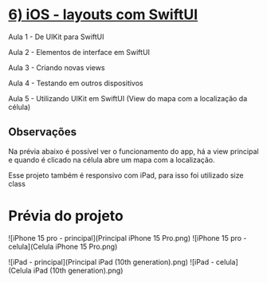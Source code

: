 # [6) iOS - layouts com SwiftUI](https://cursos.alura.com.br/course/swift-ui)

Aula 1 - De UIKit para SwiftUI

Aula 2 - Elementos de interface em SwiftUI

Aula 3 - Criando novas views

Aula 4 - Testando em outros dispositivos

Aula 5 - Utilizando UIKit em SwiftUI (View do mapa com a localização da célula)

## Observações

Na prévia abaixo é possível ver o funcionamento do app, há a view principal e quando é clicado na célula abre um mapa com a localização.

Esse projeto também é responsivo com iPad, para isso foi utilizado size class

# Prévia do projeto
![iPhone 15 pro - principal](Principal iPhone 15 Pro.png)
![iPhone 15 pro - celula](Celula iPhone 15 Pro.png)

![iPad - principal](Principal iPad (10th generation).png)
![iPad - celula](Celula iPad (10th generation).png)
